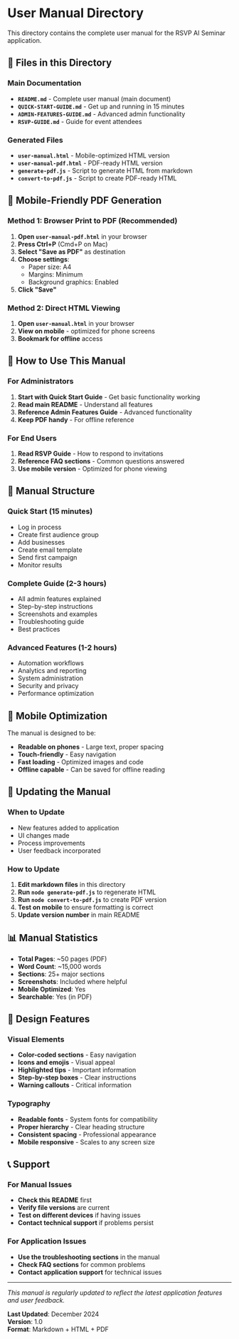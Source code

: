 # User Manual Directory

This directory contains the complete user manual for the RSVP AI Seminar application.

## 📁 Files in this Directory

### Main Documentation
- **`README.md`** - Complete user manual (main document)
- **`QUICK-START-GUIDE.md`** - Get up and running in 15 minutes
- **`ADMIN-FEATURES-GUIDE.md`** - Advanced admin functionality
- **`RSVP-GUIDE.md`** - Guide for event attendees

### Generated Files
- **`user-manual.html`** - Mobile-optimized HTML version
- **`user-manual-pdf.html`** - PDF-ready HTML version
- **`generate-pdf.js`** - Script to generate HTML from markdown
- **`convert-to-pdf.js`** - Script to create PDF-ready HTML

## 📱 Mobile-Friendly PDF Generation

### Method 1: Browser Print to PDF (Recommended)
1. **Open `user-manual-pdf.html`** in your browser
2. **Press Ctrl+P** (Cmd+P on Mac)
3. **Select "Save as PDF"** as destination
4. **Choose settings**:
   - Paper size: A4
   - Margins: Minimum
   - Background graphics: Enabled
5. **Click "Save"**

### Method 2: Direct HTML Viewing
1. **Open `user-manual.html`** in your browser
2. **View on mobile** - optimized for phone screens
3. **Bookmark for offline** access

## 📖 How to Use This Manual

### For Administrators
1. **Start with Quick Start Guide** - Get basic functionality working
2. **Read main README** - Understand all features
3. **Reference Admin Features Guide** - Advanced functionality
4. **Keep PDF handy** - For offline reference

### For End Users
1. **Read RSVP Guide** - How to respond to invitations
2. **Reference FAQ sections** - Common questions answered
3. **Use mobile version** - Optimized for phone viewing

## 🎯 Manual Structure

### Quick Start (15 minutes)
- Log in process
- Create first audience group
- Add businesses
- Create email template
- Send first campaign
- Monitor results

### Complete Guide (2-3 hours)
- All admin features explained
- Step-by-step instructions
- Screenshots and examples
- Troubleshooting guide
- Best practices

### Advanced Features (1-2 hours)
- Automation workflows
- Analytics and reporting
- System administration
- Security and privacy
- Performance optimization

## 📱 Mobile Optimization

The manual is designed to be:
- **Readable on phones** - Large text, proper spacing
- **Touch-friendly** - Easy navigation
- **Fast loading** - Optimized images and code
- **Offline capable** - Can be saved for offline reading

## 🔄 Updating the Manual

### When to Update
- New features added to application
- UI changes made
- Process improvements
- User feedback incorporated

### How to Update
1. **Edit markdown files** in this directory
2. **Run `node generate-pdf.js`** to regenerate HTML
3. **Run `node convert-to-pdf.js`** to create PDF version
4. **Test on mobile** to ensure formatting is correct
5. **Update version number** in main README

## 📊 Manual Statistics

- **Total Pages**: ~50 pages (PDF)
- **Word Count**: ~15,000 words
- **Sections**: 25+ major sections
- **Screenshots**: Included where helpful
- **Mobile Optimized**: Yes
- **Searchable**: Yes (in PDF)

## 🎨 Design Features

### Visual Elements
- **Color-coded sections** - Easy navigation
- **Icons and emojis** - Visual appeal
- **Highlighted tips** - Important information
- **Step-by-step boxes** - Clear instructions
- **Warning callouts** - Critical information

### Typography
- **Readable fonts** - System fonts for compatibility
- **Proper hierarchy** - Clear heading structure
- **Consistent spacing** - Professional appearance
- **Mobile responsive** - Scales to any screen size

## 📞 Support

### For Manual Issues
- **Check this README** first
- **Verify file versions** are current
- **Test on different devices** if having issues
- **Contact technical support** if problems persist

### For Application Issues
- **Use the troubleshooting sections** in the manual
- **Check FAQ sections** for common problems
- **Contact application support** for technical issues

---

*This manual is regularly updated to reflect the latest application features and user feedback.*

**Last Updated**: December 2024  
**Version**: 1.0  
**Format**: Markdown + HTML + PDF




